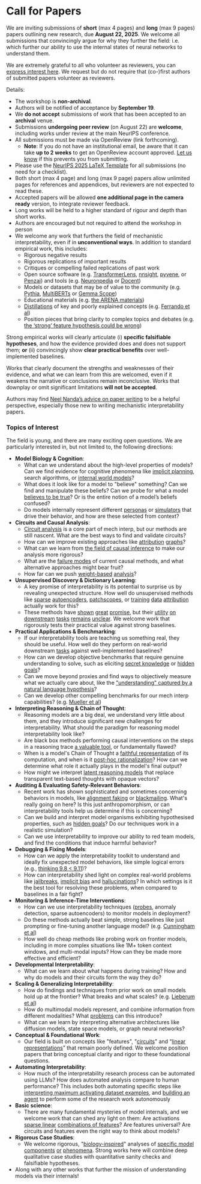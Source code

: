 # Call for Papers
We are inviting submissions of **short** (max 4 pages) and **long** (max 9 pages) papers outlining new research, due **August 22, 2025**. We welcome all submissions that convincingly argue for why they further the field: i.e. which further our ability to use the internal states of neural networks to understand them. 

We are extremely grateful to all who volunteer as reviewers, you can [express interest here](https://www.google.com/url?q=https://docs.google.com/forms/d/e/1FAIpQLSdiw1SJllzoTz_nqzDTzTOGb9DV3W_truQyh-WvYj_QGIi7Mg/viewform?usp%3Ddialog&sa=D&source=editors&ust=1753539301695762&usg=AOvVaw2Q2XeIkYZyksOSe021vRt1). We request but do not require that (co-)first authors of submitted papers volunteer as reviewers. 

Details: 
* The workshop is **non-archival**.
* Authors will be notified of acceptance by **September 19**.
* We **do not accept** submissions of work that has been accepted to an **archival** venue.
* Submissions **undergoing peer review** (on August 22) are **welcome**, including works under review at the main NeurIPS conference.
* All submissions must be made via OpenReview (link forthcoming).
  * **Note**: If you do not have an institutional email, be aware that it can take **up to 2 weeks** to get an OpenReview account approved. [Let us know](mailto:neurips2025@mechinterpworkshop.com) if this prevents you from submitting.
* Please use the [NeurIPS 2025 LaTeX Template](https://www.google.com/url?q=https://media.neurips.cc/Conferences/NeurIPS2025/Styles.zip&sa=D&source=editors&ust=1753539301697120&usg=AOvVaw2KMRxfk_v_RXO9VEYR1WuS) for all submissions (no need for a checklist).
* Both short (max 4 page) and long (max 9 page) papers allow unlimited pages for references and appendices, but reviewers are not expected to read these.
* Accepted papers will be allowed **one additional page in the camera ready** version, to integrate reviewer feedback.
* Long works will be held to a higher standard of rigour and depth than short works.
* Authors are encouraged but not required to attend the workshop in person
* We welcome any work that furthers the field of mechanistic interpretability, even if in **unconventional ways**. In addition to standard empirical work, this includes:
  * Rigorous negative results
  * Rigorous replications of important results
  * Critiques or compelling failed replications of past work
  * Open source software (e.g. [TransformerLens](https://www.google.com/url?q=https://github.com/neelnanda-io/TransformerLens&sa=D&source=editors&ust=1753539301698229&usg=AOvVaw0Q8Hu5CHn7T5t5cCeGeELm), [nnsight](https://www.google.com/url?q=https://github.com/ndif-team/nnsight&sa=D&source=editors&ust=1753539301698301&usg=AOvVaw1L9Be-kc8N8YJ-hsxVTd7Q), [pyvene](https://www.google.com/url?q=https://github.com/stanfordnlp/pyvene/tree/main/pyvene/models/mlp&sa=D&source=editors&ust=1753539301698371&usg=AOvVaw2rsP-GTD8hHDSLn1aDM7OR), or [Penzai](https://www.google.com/url?q=https://github.com/google-deepmind/penzai&sa=D&source=editors&ust=1753539301698446&usg=AOvVaw2hJEpXnNsQuBMsyC-7paFG)) and tools (e.g. [Neuronpedia](https://www.google.com/url?q=http://neuronpedia.org&sa=D&source=editors&ust=1753539301698518&usg=AOvVaw36sKOe_xV2TzUJnO72_Os4) or [Docent](https://www.google.com/url?q=https://transluce.org/introducing-docent&sa=D&source=editors&ust=1753539301698590&usg=AOvVaw3lAotIoLSRJzY3bUYN0MOS))
  * Models or datasets that may be of value to the community (e.g. [Pythia](https://www.google.com/url?q=https://arxiv.org/abs/2304.01373&sa=D&source=editors&ust=1753539301698735&usg=AOvVaw2hbDzYLmAax1Xn0cjAMiUT), [MultiBERTs](https://www.google.com/url?q=https://arxiv.org/abs/2106.16163&sa=D&source=editors&ust=1753539301698796&usg=AOvVaw2_w3yQqYB9t-xf5_4Wtndr) or [Gemma Scope](https://www.google.com/url?q=https://arxiv.org/abs/2408.05147&sa=D&source=editors&ust=1753539301698857&usg=AOvVaw2DxIl2NOE0oI7tdGoXje-P))
  * Educational materials (e.g. [the ARENA materials](https://www.google.com/url?q=https://arena3-chapter1-transformer-interp.streamlit.app/&sa=D&source=editors&ust=1753539301699011&usg=AOvVaw0ofrhKesw4N64sCuxVoM0O))
  * [Distillations](https://www.google.com/url?q=https://distill.pub/2017/research-debt/&sa=D&source=editors&ust=1753539301699114&usg=AOvVaw2sjj6skiVuo4salU9jS47U) of key and poorly explained concepts (e.g. [Ferrando et al](https://www.google.com/url?q=https://arxiv.org/abs/2405.00208&sa=D&source=editors&ust=1753539301699228&usg=AOvVaw3vCUXt3jpJO8YDypCZ9lAk))
  * Position pieces that bring clarity to complex topics and debates (e.g. [the ‘strong’ feature hypothesis could be wrong](https://www.google.com/url?q=https://www.alignmentforum.org/posts/tojtPCCRpKLSHBdpn/the-strong-feature-hypothesis-could-be-wrong&sa=D&source=editors&ust=1753539301699439&usg=AOvVaw2Pnz8Uy3oCOFvrSnmEun8b))

Strong empirical works will clearly articulate (i) **specific falsifiable hypotheses**, and how the evidence provided does and does not support them; **or** (ii) convincingly show **clear practical benefits** over well-implemented baselines. 

Works that clearly document the strengths and weaknesses of their evidence, and what we can learn from this are welcomed, even if it weakens the narrative or conclusions remain inconclusive. Works that downplay or omit significant limitations **will not be accepted**. 

Authors may find [Neel Nanda’s advice on paper writing](https://www.google.com/url?q=https://www.alignmentforum.org/posts/eJGptPbbFPZGLpjsp/highly-opinionated-advice-on-how-to-write-ml-papers&sa=D&source=editors&ust=1753539301700307&usg=AOvVaw3qsxJ2zCVNzrgGenKTkr_a) to be a helpful perspective, especially those new to writing mechanistic interpretability papers. 
### Topics of Interest
The field is young, and there are many exciting open questions. We are particularly interested in, but not limited to, the following directions: 
* **Model Biology & Cognition**:
  * What can we understand about the high-level properties of models? Can we find evidence for cognitive phenomena like [implicit planning](https://www.google.com/url?q=https://transformer-circuits.pub/2025/attribution-graphs/biology.html%23dives-poems&sa=D&source=editors&ust=1753539301700938&usg=AOvVaw1XMjn1qV16tMD_r73_hHrH), search algorithms, or [internal world models](https://www.google.com/url?q=https://arxiv.org/abs/2210.13382&sa=D&source=editors&ust=1753539301701072&usg=AOvVaw0DtconQyLck_brNO05HKDw)?
  * What does it look like for a model to "believe" something? Can we find and manipulate these beliefs? Can we probe for what a model [believes to be true](https://www.google.com/url?q=https://arxiv.org/abs/2310.06824&sa=D&source=editors&ust=1753539301701291&usg=AOvVaw2B_bGEVtX70KyIZFWAx0Bm)? Or is the entire notion of a model’s beliefs confused?
  * Do models internally represent different [personas](https://www.google.com/url?q=https://arxiv.org/abs/2406.12094&sa=D&source=editors&ust=1753539301701461&usg=AOvVaw1FzzoQsWmJgM4Iisu6bMzN) or [simulators](https://www.google.com/url?q=https://www.nature.com/articles/s41586-023-06647-8&sa=D&source=editors&ust=1753539301701530&usg=AOvVaw3w6t4_ePpqErxJBMs8DBQs) that drive their behavior, and how are these selected from context?
* **Circuits and Causal Analysis**:
  * [Circuit analysis](https://www.google.com/url?q=https://distill.pub/2020/circuits/zoom-in/&sa=D&source=editors&ust=1753539301701748&usg=AOvVaw2vJ6jSSsTWJrPg4NRaNOrz) is a core part of mech interp, but our methods are still nascent. What are the best ways to find and validate circuits?
  * How can we improve existing approaches like [attribution](https://www.google.com/url?q=https://arxiv.org/abs/2406.11944&sa=D&source=editors&ust=1753539301702000&usg=AOvVaw01a9oLiJF96GL3shWgVhS4) [graphs](https://www.google.com/url?q=https://transformer-circuits.pub/2025/attribution-graphs/methods.html&sa=D&source=editors&ust=1753539301702071&usg=AOvVaw1QxSoG_9nbOSiTP5hb52o6)?
  * What can we learn from [the field of causal inference](https://www.google.com/url?q=https://arxiv.org/abs/2407.04690&sa=D&source=editors&ust=1753539301702200&usg=AOvVaw00KnWX8V1Nz60TCl_AJ16t) to make our analysis more rigorous?
  * What are the [failure modes](https://www.google.com/url?q=https://arxiv.org/abs/2307.15771&sa=D&source=editors&ust=1753539301702335&usg=AOvVaw1_Sn9n3tLq5P0GAqgd0Z8p) of current causal methods, and what alternative approaches might bear fruit?
  * How far can we push [weight-based](https://www.google.com/url?q=https://arxiv.org/abs/2301.05217&sa=D&source=editors&ust=1753539301702509&usg=AOvVaw1NXlzMcPr0QfhKgZaKJemk) [analysis](https://www.google.com/url?q=https://arxiv.org/abs/2410.08417&sa=D&source=editors&ust=1753539301702575&usg=AOvVaw3GUbAq4NkSene4PeTVfrTH)?
* **Unsupervised Discovery & Dictionary Learning**:
  * A key promise of interpretability is its potential to surprise us by revealing unexpected structure. How well do unsupervised methods like [sparse](https://www.google.com/url?q=https://arxiv.org/abs/2103.15949&sa=D&source=editors&ust=1753539301702890&usg=AOvVaw29w1ZSW9qFwtrJtjpjiWj7) [autoencoders](https://www.google.com/url?q=https://transformer-circuits.pub/2023/monosemantic-features&sa=D&source=editors&ust=1753539301702966&usg=AOvVaw3T437xSzZtzM1OK__auiYs), [patch](https://www.google.com/url?q=https://arxiv.org/abs/2401.06102&sa=D&source=editors&ust=1753539301703032&usg=AOvVaw0Qhd0E55ObYzYD4PjG7HLI)[scopes](https://www.google.com/url?q=https://arxiv.org/abs/2403.10949v2&sa=D&source=editors&ust=1753539301703076&usg=AOvVaw0-RnL0mV_-LGvpgMj94Qkg), or [training](https://www.google.com/url?q=https://proceedings.mlr.press/v70/koh17a?ref%3Dhttps://githubhelp.com&sa=D&source=editors&ust=1753539301703151&usg=AOvVaw2hmaP31480FdSvDrGXNKfJ) [data](https://www.google.com/url?q=https://arxiv.org/abs/2308.03296&sa=D&source=editors&ust=1753539301703216&usg=AOvVaw3x9BL5g_ZJFgSmXjQQ88nN) [attribution](https://www.google.com/url?q=https://arxiv.org/abs/2205.11482&sa=D&source=editors&ust=1753539301703278&usg=AOvVaw0MmES3pg5vb49i59vije9g) actually work for this?
  * These methods have [shown](https://www.google.com/url?q=https://transformer-circuits.pub/2024/scaling-monosemanticity/index.html&sa=D&source=editors&ust=1753539301703415&usg=AOvVaw2nVxvGVRm-EY3j5MediVvR) [great](https://www.google.com/url?q=https://transformer-circuits.pub/2025/attribution-graphs/biology.html&sa=D&source=editors&ust=1753539301703486&usg=AOvVaw2RBND81owNl0Xop5r-E5bV) [promise](https://www.google.com/url?q=https://arxiv.org/abs/2503.10965&sa=D&source=editors&ust=1753539301703542&usg=AOvVaw1cxARLfEhmeldqK7rbXaSF), but their [utility](https://www.google.com/url?q=https://arxiv.org/abs/2502.16681&sa=D&source=editors&ust=1753539301703610&usg=AOvVaw3PmxijeZO0DefyPmR57wOB) [on](https://www.google.com/url?q=https://www.tilderesearch.com/blog/sieve&sa=D&source=editors&ust=1753539301703680&usg=AOvVaw19ykosJaT9WlvMnx1CKdlF) [downstream](https://www.google.com/url?q=https://arxiv.org/abs/2501.17148&sa=D&source=editors&ust=1753539301703741&usg=AOvVaw2w-sVW3j2kBZK-mTWhUrxx) [tasks](https://www.google.com/url?q=https://transformer-circuits.pub/2024/features-as-classifiers/index.html&sa=D&source=editors&ust=1753539301703811&usg=AOvVaw1046hwrOISOIvtIDZMc0pB) [remains](https://www.google.com/url?q=https://arxiv.org/abs/2502.04382&sa=D&source=editors&ust=1753539301703870&usg=AOvVaw0NRvCHoPj1XbLea6ojazt0) [unclear](https://www.google.com/url?q=https://www.alignmentforum.org/posts/4uXCAJNuPKtKBsi28/negative-results-for-saes-on-downstream-tasks&sa=D&source=editors&ust=1753539301703953&usg=AOvVaw1HyCzqwpLq1juuSYR2JSgf). We welcome work that rigorously tests their practical value against strong baselines.
* **Practical Applications & Benchmarking**:
  * If our interpretability tools are teaching us something real, they should be useful. How well do they perform on real-world downstream [tasks](https://www.google.com/url?q=https://www.lesswrong.com/posts/wGRnzCFcowRCrpX4Y/downstream-applications-as-validation-of-interpretability&sa=D&source=editors&ust=1753539301704358&usg=AOvVaw0Kh0kUoiPzV2tkVNM-obcY) against well-implemented baselines?
  * How can we develop objective benchmarks that require genuine understanding to solve, such as eliciting [secret knowledge](https://www.google.com/url?q=https://arxiv.org/abs/2505.14352&sa=D&source=editors&ust=1753539301704583&usg=AOvVaw0sVKd5FhtnR23SckCj_OkU) or [hidden goals](https://www.google.com/url?q=https://arxiv.org/abs/2503.10965&sa=D&source=editors&ust=1753539301704647&usg=AOvVaw3e62KSqA31991nULAV7-V6)?
  * Can we move beyond proxies and find ways to objectively measure what we actually care about, like the ["understanding" captured by a natural language hypothesis](https://www.google.com/url?q=https://arxiv.org/abs/2502.04382&sa=D&source=editors&ust=1753539301704863&usg=AOvVaw3vYi4MBGcuLfefLN75SuMA)?
  * Can we develop other compelling benchmarks for our mech interp capabilities? (e.g. [Mueller et al](https://www.google.com/url?q=https://arxiv.org/abs/2504.13151&sa=D&source=editors&ust=1753539301705043&usg=AOvVaw0k-Ei1GZvhNHS0DRYdfSYl))
* **Interpreting Reasoning & Chain of Thought**:
  * Reasoning models are a big deal, we understand very little about them, and they introduce significant new challenges for interpretability. What should the paradigm for reasoning model interpretability look like?
  * Are black box methods performing causal interventions on the steps in a reasoning trace [a valuable tool](https://www.google.com/url?q=https://arxiv.org/abs/2506.19143&sa=D&source=editors&ust=1753539301705517&usg=AOvVaw3Gfdqpu4ZQXz9qLyvrAHaH), or fundamentally flawed?
  * When is a model's Chain of Thought a [faithful representation](https://www.google.com/url?q=https://arxiv.org/abs/2305.04388&sa=D&source=editors&ust=1753539301705685&usg=AOvVaw3yrqBCVD4V1mSPpGZiCc34) of its computation, and when is it [post-hoc rationalization](https://www.google.com/url?q=https://arxiv.org/abs/2503.08679&sa=D&source=editors&ust=1753539301705803&usg=AOvVaw3rTPYwh-iRVD_ZHdIcDQSl)? How can we determine what role it actually plays in the model's final output?
  * How might we interpret [latent reasoning models](https://www.google.com/url?q=https://arxiv.org/abs/2412.06769&sa=D&source=editors&ust=1753539301706012&usg=AOvVaw3M3ECMqp_rsU_wrry0npgF) that replace transparent text-based thoughts with opaque vectors?
* **Auditing & Evaluating Safety-Relevant Behaviors**:
  * Recent work has shown sophisticated and sometimes concerning behaviors in models, like [alignment faking](https://www.google.com/url?q=https://arxiv.org/abs/2412.14093&sa=D&source=editors&ust=1753539301706348&usg=AOvVaw3g8BwL5k2uV8vAONghR9m5) or [blackmailing](https://www.google.com/url?q=https://www.anthropic.com/research/agentic-misalignment&sa=D&source=editors&ust=1753539301706424&usg=AOvVaw0teRGUx8eo8-gyWoHYsRU1). What's really going on here? Is this just anthropomorphism, or can interpretability tools help us determine if this is concerning?
  * Can we build and interpret model organisms exhibiting hypothesised properties, such as [hidden goals](https://www.google.com/url?q=https://arxiv.org/abs/2503.10965&sa=D&source=editors&ust=1753539301706703&usg=AOvVaw1DeP57lXwV0-_e02ThPoZF)? Do our techniques work in a realistic simulation?
  * Can we use interpretability to improve our ability to red team models, and find the conditions that induce harmful behavior?
* **Debugging & Fixing Models**:
  * How can we apply the interpretability toolkit to understand and ideally fix unexpected model behaviors, like simple logical errors (e.g., [thinking 9.8 < 9.11](https://www.google.com/url?q=https://transluce.org/observability-interface&sa=D&source=editors&ust=1753539301707192&usg=AOvVaw0pXdd6DeJZvy3iKkgsHNCI))?
  * How can interpretability shed light on complex real-world problems like [jailbreaks](https://www.google.com/url?q=https://transformer-circuits.pub/2025/attribution-graphs/biology.html%23dives-jailbreak&sa=D&source=editors&ust=1753539301707372&usg=AOvVaw1jkqvgf8xFR9_aoKlhWHgZ), [implicit bias](https://www.google.com/url?q=https://arxiv.org/abs/2506.10922&sa=D&source=editors&ust=1753539301707451&usg=AOvVaw170L67sxXpcqtaCA6SgPer) and [hallucinations](https://www.google.com/url?q=https://arxiv.org/abs/2411.14257&sa=D&source=editors&ust=1753539301707516&usg=AOvVaw3-wME1ktl6agyezH7yRhgx)? In which settings is it the best tool for resolving these problems, when compared to baselines in a fair fight?
* **Monitoring & Inference-Time Interventions**:
  * How can we use interpretability techniques ([probes](https://www.google.com/url?q=https://arxiv.org/abs/2102.12452&sa=D&source=editors&ust=1753539301707839&usg=AOvVaw0EfLNIcQE0D2MiQXBJlTaq), anomaly detection, sparse autoencoders) to monitor models in deployment?
  * Do these methods actually beat simple, strong baselines like just prompting or fine-tuning another language model? (e.g. [Cunningham et al](https://www.google.com/url?q=https://alignment.anthropic.com/2025/cheap-monitors/&sa=D&source=editors&ust=1753539301708127&usg=AOvVaw3pbq-6_cvfkodvHPzbmudM))
  * How well do cheap methods like probing work on frontier models, including in more complex situations like 1M+ token context windows, and multi-modal inputs? How can they be made more effective and efficient?
* **Developmental Interpretability**:
  * What can we learn about what happens during training? How and why do models and their circuits form the way they do?
* **Scaling & Generalizing Interpretability**:
  * How do findings and techniques from prior work on small models hold up at the frontier? What breaks and what scales? (e.g. [Lieberum et al](https://www.google.com/url?q=https://arxiv.org/abs/2307.09458&sa=D&source=editors&ust=1753539301708870&usg=AOvVaw2VSb12_8AkTp0Z5RrJ5zzj))
  * How do multimodal models represent, and combine information from different modalities? What [problems](https://www.google.com/url?q=https://openreview.net/pdf?id%3DVUhRdZp8ke&sa=D&source=editors&ust=1753539301709057&usg=AOvVaw2fmXO_sQ2LdG56RUG5iI3Y) can this introduce?
  * What can we learn by interpreting alternative architectures like diffusion models, state space models, or graph neural networks?
* **Conceptual & Foundational Work**:
  * Our field is built on concepts like "features", "[circuits](https://www.google.com/url?q=https://distill.pub/2020/circuits/zoom-in/&sa=D&source=editors&ust=1753539301709439&usg=AOvVaw1ktvWSx8RmHYBvpMPaC6Qz)" and “[linear representations](https://www.google.com/url?q=https://transformer-circuits.pub/2024/july-update/index.html%23linear-representations&sa=D&source=editors&ust=1753539301709567&usg=AOvVaw0H1jwPO_DVciAmQwi2nYvG)” that remain poorly defined. We welcome position papers that bring conceptual clarity and rigor to these foundational questions.
* **Automating Interpretability**:
  * How much of the interpretability research process can be automated using LLMs? How does automated analysis compare to human performance? This includes both automating specific steps like [interpreting maximum activating dataset examples](https://www.google.com/url?q=https://openaipublic.blob.core.windows.net/neuron-explainer/paper/index.html&sa=D&source=editors&ust=1753539301710080&usg=AOvVaw10bXN7IOptc7ItHR37bYFE), and [building an agent](https://www.google.com/url?q=https://arxiv.org/abs/2404.14394&sa=D&source=editors&ust=1753539301710158&usg=AOvVaw3g8yDfEYF33kmj4dCUfU-A) to perform some of the research work autonomously
* **Basic science**:
  * There are many fundamental mysteries of model internals, and we welcome work that can shed any light on them: Are activations [sparse linear](https://www.google.com/url?q=https://arxiv.org/abs/1601.03764&sa=D&source=editors&ust=1753539301710478&usg=AOvVaw140_oQiMy76SpfCo1kdhH8) [combinations of features](https://www.google.com/url?q=https://transformer-circuits.pub/2022/toy_model/index.html&sa=D&source=editors&ust=1753539301710561&usg=AOvVaw1QEWfgBq7LwZb__PpY9-Qz)? Are features universal? Are circuits and features even the right way to think about models?
* **Rigorous Case Studies**:
  * We welcome rigorous, "[biology-inspired](https://www.google.com/url?q=https://distill.pub/2020/circuits/curve-circuits/&sa=D&source=editors&ust=1753539301710860&usg=AOvVaw3_lUsZx80BnwRb6yP15lzR)" analyses of [specific model](https://www.google.com/url?q=https://arxiv.org/abs/2310.04625&sa=D&source=editors&ust=1753539301710934&usg=AOvVaw3iwCwS3L6bxAdsu03C6Pwy) [components](https://www.google.com/url?q=https://transformer-circuits.pub/2024/scaling-monosemanticity/index.html&sa=D&source=editors&ust=1753539301711015&usg=AOvVaw1wNtaMk3XYH-Mc7pRWwSCW) [or](https://www.google.com/url?q=https://arxiv.org/abs/2305.01610&sa=D&source=editors&ust=1753539301711067&usg=AOvVaw25YbHQxTxBtBuc83hw3L9u) [phenomena](https://www.google.com/url?q=https://arxiv.org/abs/2306.09346&sa=D&source=editors&ust=1753539301711124&usg=AOvVaw3nfcwW6HzO5jkxu8P_pN3P). Strong works here will combine deep qualitative case studies with quantitative sanity checks and falsifiable hypotheses.
* Along with any other works that further the mission of understanding models via their internals!